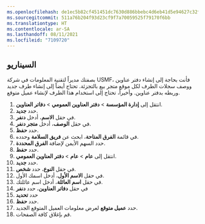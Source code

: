 ```yaml
---
ms.openlocfilehash: de1ec5b82cf451451dc7630d886bbebc4d6eb41d5e94627c32f16b8ee14d1f8b
ms.sourcegitcommit: 511a76b204f93d23cf9f7a70059525f79170f6bb
ms.translationtype: HT
ms.contentlocale: ar-SA
ms.lasthandoff: 08/11/2021
ms.locfileid: "7109720"
---
```

## <a name="scenario"></a>السيناريو
بصفتك مديراً لتقنية المعلومات في شركة USMF، فأنت بحاجة إلى إنشاء دفتر عناوين ووصف سجلات الطرف لكل موقع متجر بيع بالتجزئة. تحتاج أيضاً إلى إنشاء طرف جديد وربطه بدفتر عناوين. وأخيراً، تحتاج إلى استخدام هذا الطرف لإنشاء عميل متوقع.

1.  انتقل إلى **إدارة المؤسسة** > **دفتر العناوين العمومي** > **دفاتر العناوين**.
2.  حدد **جديد‎**.
3.  في حقل **الاسم**، أدخل **دنفر‎**.
4.  في حقل **الوصف**، أدخل **متجر دنفر**.
5.  حدد **حفظ**.
6.  في قائمة **الفرق المتاحة**، ابحث عن **فريق السلامة** وحدده.
7.  حدد السهم الأيمن لإضافة **الفرق المحددة**.
8.  حدد **حفظ**.
9.  انتقل إلى **عام** > **عام** > **دفتر العناوين العمومي**.
10. حدد **جديد‎**.
11. في حقل **النوع**، حدد **شخص**.
12. في حقل **الاسم الأول**، أدخل اسمك الأول.
13. في حقل **اسم العائلة**، أدخل اسم عائلتك.
14. في حقل **دفاتر العناوين**، حدد **دنفر**
15. حدد **تحديد**
15. حدد **حفظ**.
16. حدد **عميل متوقع** لعرض معلومات العميل المتوقع الجديد.
17. قم بإغلاق كافة الصفحات.



